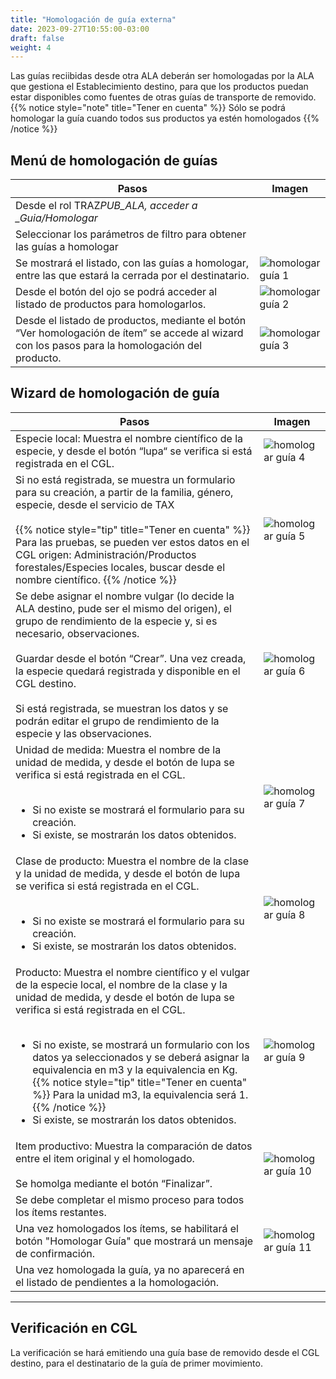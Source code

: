 ```yaml
---
title: "Homologación de guía externa"
date: 2023-09-27T10:55:00-03:00
draft: false
weight: 4
---
```


Las guías reciibidas desde otra ALA deberán ser homologadas por la ALA que gestiona el Establecimiento destino, para que los productos puedan estar disponibles como fuentes de otras guías de transporte de removido.
{{% notice style="note" title="Tener en cuenta" %}}
Sólo se podrá homologar la guía cuando todos sus productos ya estén homologados
{{% /notice %}}

## Menú de homologación de guías

| Pasos                                                                                                                                            | Imagen                                             |
| ------------------------------------------------------------------------------------------------------------------------------------------------ | -------------------------------------------------- |
| Desde el rol TRAZ*PUB_ALA, acceder a \_Guia/Homologar*                                                                                           |                                                    |
| Seleccionar los parámetros de filtro para obtener las guías a homologar                                                                          |                                                    |
| Se mostrará el listado, con las guías a homologar, entre las que estará la cerrada por el destinatario.                                          | ![homologar guía 1](../images/homologar-guia1.png) |
| Desde el botón del ojo se podrá acceder al listado de productos para homologarlos.                                                               | ![homologar guía 2](../images/homologar-guia2.png) |
| Desde el listado de productos, mediante el botón “Ver homologación de ítem” se accede al wizard con los pasos para la homologación del producto. | ![homologar guía 3](../images/homologar-guia3.png) |

## Wizard de homologación de guía

| Pasos                                                                                                                                                                                                                                                                                                                                                                                                                                                                                                                         | Imagen                                               |
| ----------------------------------------------------------------------------------------------------------------------------------------------------------------------------------------------------------------------------------------------------------------------------------------------------------------------------------------------------------------------------------------------------------------------------------------------------------------------------------------------------------------------------- | ---------------------------------------------------- |
| Especie local: Muestra el nombre científico de la especie, y desde el botón “lupa“ se verifica si está registrada en el CGL.                                                                                                                                                                                                                                                                                                                                                                                                  | ![homologar guía 4](../images/homologar-guia4.png)   |
| Si no está registrada, se muestra un formulario para su creación, a partir de la familia, género, especie, desde el servicio de TAX<br/><br/>{{% notice style="tip" title="Tener en cuenta" %}} Para las pruebas, se pueden ver estos datos en el CGL origen: Administración/Productos forestales/Especies locales, buscar desde el nombre científico. {{% /notice %}}                                                                                                                                                        | ![homologar guía 5](../images/homologar-guia5.png)   |
| Se debe asignar el nombre vulgar (lo decide la ALA destino, pude ser el mismo del origen), el grupo de rendimiento de la especie y, si es necesario, observaciones.<br/><br/>Guardar desde el botón “Crear”. Una vez creada, la especie quedará registrada y disponible en el CGL destino.<br/><br/>Si está registrada, se muestran los datos y se podrán editar el grupo de rendimiento de la especie y las observaciones.                                                                                                   | ![homologar guía 6](../images/homologar-guia6.png)   |
| Unidad de medida: Muestra el nombre de la unidad de medida, y desde el botón de lupa se verifica si está registrada en el CGL.<br/><br/><ul><li>Si no existe se mostrará el formulario para su creación.</li><li>Si existe, se mostrarán los datos obtenidos.</li></ul>                                                                                                                                                                                                                                                       | ![homologar guía 7](../images/homologar-guia7.png)   |
| Clase de producto: Muestra el nombre de la clase y la unidad de medida, y desde el botón de lupa se verifica si está registrada en el CGL. <br/><br/><ul><li>Si no existe se mostrará el formulario para su creación.</li><li>Si existe, se mostrarán los datos obtenidos.</li></ul>                                                                                                                                                                                                                                          | ![homologar guía 8](../images/homologar-guia8.png)   |
| Producto: Muestra el nombre científico y el vulgar de la especie local, el nombre de la clase y la unidad de medida, y desde el botón de lupa se verifica si está registrada en el CGL.<br/><br/><ul><li>Si no existe, se mostrará un formulario con los datos ya seleccionados y se deberá asignar la equivalencia en m3 y la equivalencia en Kg.</li>{{% notice style="tip" title="Tener en cuenta" %}} Para la unidad m3, la equivalencia será 1.{{% /notice %}}<li>Si existe, se mostrarán los datos obtenidos.</li></ul> | ![homologar guía 9](../images/homologar-guia9.png)   |
| Item productivo: Muestra la comparación de datos entre el item original y el homologado.<br/><br/>Se homolga mediante el botón “Finalizar”.                                                                                                                                                                                                                                                                                                                                                                                   | ![homologar guía 10](../images/homologar-guia10.png) |
| Se debe completar el mismo proceso para todos los ítems restantes.                                                                                                                                                                                                                                                                                                                                                                                                                                                            |                                                      |
| Una vez homologados los ítems, se habilitará el botón "Homologar Guía" que mostrará un mensaje de confirmación.                                                                                                                                                                                                                                                                                                                                                                                                               | ![homologar guía 11](../images/homologar-guia12.png) |
| Una vez homologada la guía, ya no aparecerá en el listado de pendientes a la homologación.                                                                                                                                                                                                                                                                                                                                                                                                                                    |                                                      |

---

## Verificación en CGL

La verificación se hará emitiendo una guía base de removido desde el CGL destino, para el destinatario de la guía de primer movimiento.
